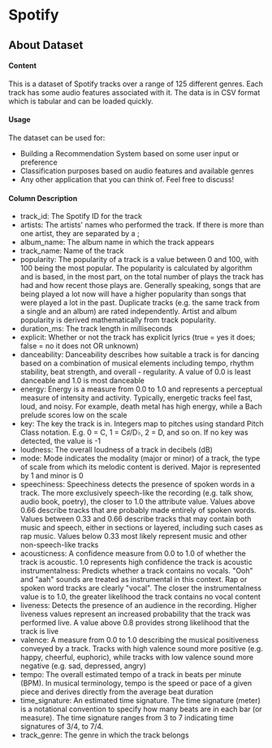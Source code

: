 # Spotify

<!-- Salut les gars,<br/>
Pour le projet Spotify je vous propose des pistes à approfondir pour qu'on puisse avancer alors si vous avez des suggestions, je suis preneur. Concerant l'organisation du projet, je vois 4 parties:
<br/><br/><br/>

- [PARTIE 1 -> 1 personne] Data retrieval + data preprocessing: 

Récupération de la donnée (via [Kaggle](https://www.kaggle.com/code/stpeteishii/spotify-popularity-predict-visualize-importance/data) ou via une API, comme [Spotipy](https://spotipy.readthedocs.io/en/2.21.0/#) ) et nettoyage de la donnée en fonction de nos besoins. On a déjà les données via Kaggle donc on pourrait envisager de récupérer de la data par API.
<br/><br/>

- [PARTIE 2 -> 1-2 personnes] Exploratory Data Analysis (EDA) + clustering: 

Analyse du dataset de long en large (analyse des NaN, lignes dupliquées, données incohérentes, ..) pour une compréhension parfaite des relations entre features (visualisation simple avec la librairie [Plotly](https://plotly.com/python/). L'idée serait de comprendre la répartition/distribution de la data pour certaines features (voir ci-dessous la description des features) et d'établir potentiellement des relations feature-feature. On pourrait également faire du **clustering** ([K-NN, K-Means](https://becominghuman.ai/comprehending-k-means-and-knn-algorithms-c791be90883d)) pour comprendre les différents groupes de tracks existants ou encore faire de **l'analyse de sentiments** (avec [TextBloB](https://towardsdatascience.com/my-absolute-go-to-for-sentiment-analysis-textblob-3ac3a11d524)) sur le track_name pour explorer le lien popularity = f(track_name).
<br/><br/>

- [PARTIE 3 -> 1-2 personnes] Popularity prediction: 

Analyse des *features importances* liées au calcul du score de popularity et prédiction du score de popularité ([LGBM](https://lightgbm.readthedocs.io/en/v3.3.2/), [XGBoost](https://xgboost.readthedocs.io/en/stable/), ..). L'idée serait de nettoyer le dataset puis de le split l'entrainement du modèle et de faire des comparaisons d'efficacité entre algorithmes.
<br/><br/>

- [PARTIE 4 -> 1-2 personnes] Recommender System (content based filtering): 

Création d'un système de recommandation s'appuyant sur le contenu (content based filtering). L'idée serait de faire du **[One Hot Encoding](https://machinelearningmastery.com/how-to-one-hot-encode-sequence-data-in-python/)** pour recommander des tracks similaires (par **[cosine similarity](https://towardsdatascience.com/hands-on-content-based-recommender-system-using-python-1d643bf314e4)** par exemple). Il existe pleins de façons de faire !
<br/><br/><br/>

Les features pourraient se répartir en 3 groupes:
1. Metadata (track_id, artists, album_name, track_genre, popularity)
2. Audio (MOOD: danceability, valence, energy, tempo) + (PROPERTIES: loudness, speechiness, instrumentalness) + (CONTEXT: duration_ms, liveness, acousticness) + (METADATA: explicit, key, mode, time_signature)
3. Text (track_name)


 -->

### 

## About Dataset
#### Content
This is a dataset of Spotify tracks over a range of 125 different genres. Each track has some audio features associated with it. The data is in CSV format which is tabular and can be loaded quickly.

#### Usage
The dataset can be used for:
- Building a Recommendation System based on some user input or preference
- Classification purposes based on audio features and available genres
- Any other application that you can think of. Feel free to discuss!

#### Column Description
- track_id: The Spotify ID for the track
- artists: The artists' names who performed the track. If there is more than one artist, they are separated by a ;
- album_name: The album name in which the track appears
- track_name: Name of the track
- popularity: The popularity of a track is a value between 0 and 100, with 100 being the most popular. The popularity is calculated by algorithm and is based, in the most part, on the total number of plays the track has had and how recent those plays are. Generally speaking, songs that are being played a lot now will have a higher popularity than songs that were played a lot in the past. Duplicate tracks (e.g. the same track from a single and an album) are rated independently. Artist and album popularity is derived mathematically from track popularity.
- duration_ms: The track length in milliseconds
- explicit: Whether or not the track has explicit lyrics (true = yes it does; false = no it does not OR unknown)
- danceability: Danceability describes how suitable a track is for dancing based on a combination of musical elements including tempo, rhythm stability, beat strength, and overall - regularity. A value of 0.0 is least danceable and 1.0 is most danceable
- energy: Energy is a measure from 0.0 to 1.0 and represents a perceptual measure of intensity and activity. Typically, energetic tracks feel fast, loud, and noisy. For example, death metal has high energy, while a Bach prelude scores low on the scale
- key: The key the track is in. Integers map to pitches using standard Pitch Class notation. E.g. 0 = C, 1 = C♯/D♭, 2 = D, and so on. If no key was detected, the value is -1
- loudness: The overall loudness of a track in decibels (dB)
- mode: Mode indicates the modality (major or minor) of a track, the type of scale from which its melodic content is derived. Major is represented by 1 and minor is 0
- speechiness: Speechiness detects the presence of spoken words in a track. The more exclusively speech-like the recording (e.g. talk show, audio book, poetry), the closer to 1.0 the attribute value. Values above 0.66 describe tracks that are probably made entirely of spoken words. Values between 0.33 and 0.66 describe tracks that may contain both music and speech, either in sections or layered, including such cases as rap music. Values below 0.33 most likely represent music and other non-speech-like tracks
- acousticness: A confidence measure from 0.0 to 1.0 of whether the track is acoustic. 1.0 represents high confidence the track is acoustic
instrumentalness: Predicts whether a track contains no vocals. "Ooh" and "aah" sounds are treated as instrumental in this context. Rap or spoken word tracks are clearly "vocal". The closer the instrumentalness value is to 1.0, the greater likelihood the track contains no vocal content
- liveness: Detects the presence of an audience in the recording. Higher liveness values represent an increased probability that the track was performed live. A value above 0.8 provides strong likelihood that the track is live
- valence: A measure from 0.0 to 1.0 describing the musical positiveness conveyed by a track. Tracks with high valence sound more positive (e.g. happy, cheerful, euphoric), while tracks with low valence sound more negative (e.g. sad, depressed, angry)
- tempo: The overall estimated tempo of a track in beats per minute (BPM). In musical terminology, tempo is the speed or pace of a given piece and derives directly from the average beat duration
- time_signature: An estimated time signature. The time signature (meter) is a notational convention to specify how many beats are in each bar (or measure). The time signature ranges from 3 to 7 indicating time signatures of 3/4, to 7/4.
- track_genre: The genre in which the track belongs

